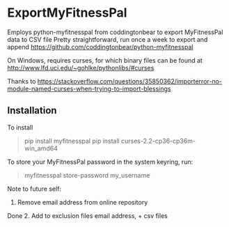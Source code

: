 # ExportMyFitnessPal

Employs python-myfitnesspal from coddingtonbear to export MyFitnessPal data to CSV file
Pretty straightforward, run once a week to export and append
https://github.com/coddingtonbear/python-myfitnesspal

On Windows, requires curses, for which binary files can be found at http://www.lfd.uci.edu/~gohlke/pythonlibs/#curses

Thanks to https://stackoverflow.com/questions/35850362/importerror-no-module-named-curses-when-trying-to-import-blessings

## Installation

To install
> pip install myfitnesspal
> pip install curses-2.2-cp36-cp36m-win_amd64

To store your MyFitnessPal password in the system keyring, run:
> myfitnesspal store-password my_username

Note to future self:
1. Remove email address from online repository

Done
2. Add to exclusion files email address, + csv files